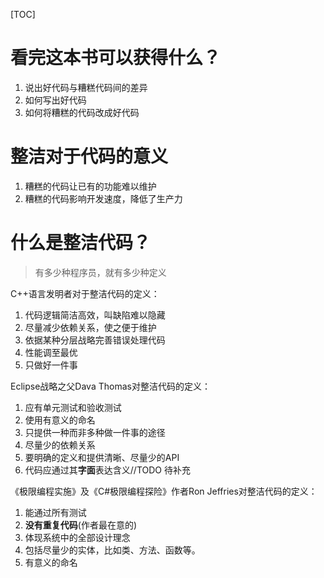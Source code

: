 [TOC]

# 看完这本书可以获得什么？
1. 说出好代码与糟糕代码间的差异
2. 如何写出好代码
3. 如何将糟糕的代码改成好代码

# 整洁对于代码的意义
1. 糟糕的代码让已有的功能难以维护
2. 糟糕的代码影响开发速度，降低了生产力

# 什么是整洁代码？
> 有多少种程序员，就有多少种定义

C++语言发明者对于整洁代码的定义：
1. 代码逻辑简洁高效，叫缺陷难以隐藏
2. 尽量减少依赖关系，使之便于维护
3. 依据某种分层战略完善错误处理代码
4. 性能调至最优
5. 只做好一件事

Eclipse战略之父Dava Thomas对整洁代码的定义：
1. 应有单元测试和验收测试
2. 使用有意义的命名
3. 只提供一种而非多种做一件事的途径
4. 尽量少的依赖关系
5. 要明确的定义和提供清晰、尽量少的API
6. 代码应通过其**字面**表达含义//TODO 待补充

《极限编程实施》及《C#极限编程探险》作者Ron Jeffries对整洁代码的定义：
1. 能通过所有测试
2. **没有重复代码**(作者最在意的)
3. 体现系统中的全部设计理念
4. 包括尽量少的实体，比如类、方法、函数等。
5. 有意义的命名